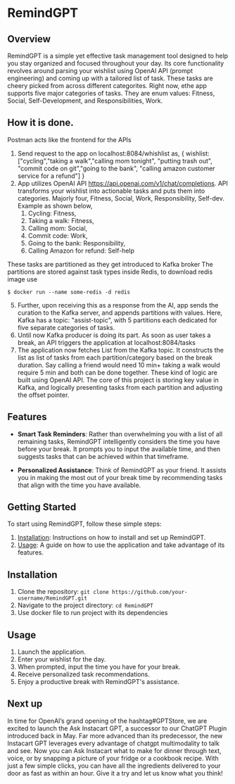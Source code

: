 # RemindGPT

## Overview
RemindGPT is a simple yet effective task management tool designed to help you stay organized and focused throughout your day. Its core functionality revolves around parsing your wishlist using OpenAI API (prompt engineering) and coming up with a tailored list of task. These tasks are cheery picked from across different categorites. Right now, ethe app supports five major categories of tasks. They are enum values: Fitness, Social, Self-Development, and Responsibilities, Work.

## How it is done.
Postman acts like the frontend for the APIs
1) Send request to the app on localhost:8084/whishlist as,
   {
wishlist:["cycling","taking a walk","calling mom tonight", "putting trash out", "commit code on git","going to the bank", "calling amazon customer service for a refund"]
   }
3) App utilizes OpenAI API https://api.openai.com/v1/chat/completions. API transforms your wishlist into actionable tasks and puts them into categories. Majorly four, Fitness, Social, Work, Responsibility, Self-dev. Example as shown below,
   1) Cycling: Fitness,
   2) Taking a walk: Fitness,
   3) Calling mom: Social,
   4) Commit code: Work,
   5) Going to the bank: Responsibility,
   6) Calling Amazon for refund: Self-help
  
These tasks are partitioned as they get introduced to Kafka broker
The partitions are stored against task types inside Redis, to download redis image use 
```
$ docker run --name some-redis -d redis
```

   
5) Further, upon receiving this as a response from the AI, app sends the curation to the Kafka server, and appends partitions with values. Here, Kafka has a topic: "assist-topic", with 5 partitions each dedicated for five separate categories of tasks.
6) Until now Kafka producer is doing its part. As soon as user takes a break, an API triggers the application at localhost:8084/tasks
7) The application now fetches List<Tasks> from the Kafka topic. It constructs the list as list of tasks from each partition/category based on the break duration. Say calling a friend would need 10 min+ taking a walk would require 5 min and both can be done together. These kind of logic are built using OpenAI API. The core of this project is storing key value in Kafka, and logically presenting tasks from each partition and adjusting the offset pointer.

## Features
- **Smart Task Reminders**: Rather than overwhelming you with a list of all remaining tasks, RemindGPT intelligently considers the time you have before your break. It prompts you to input the available time, and then suggests tasks that can be achieved within that timeframe.

- **Personalized Assistance**: Think of RemindGPT as your friend. It assists you in making the most out of your break time by recommending tasks that align with the time you have available.

## Getting Started
To start using RemindGPT, follow these simple steps:
1. [Installation](#installation): Instructions on how to install and set up RemindGPT.
2. [Usage](#usage): A guide on how to use the application and take advantage of its features.

## Installation
1. Clone the repository: `git clone https://github.com/your-username/RemindGPT.git`
2. Navigate to the project directory: `cd RemindGPT`
3. Use docker file to run project with its dependencies

## Usage
1. Launch the application.
2. Enter your wishlist for the day.
3. When prompted, input the time you have for your break.
4. Receive personalized task recommendations.
5. Enjoy a productive break with RemindGPT's assistance.

## Next up
In time for OpenAI’s grand opening of the hashtag#GPTStore, we are excited to launch the Ask Instacart GPT, a successor to our ChatGPT Plugin introduced back in May. Far more advanced than its predecessor, the new Instacart GPT leverages every advantage of chatgpt multimodality to talk and see. Now you can Ask Instacart what to make for dinner through text, voice, or by snapping a picture of your fridge or a cookbook recipe. With just a few simple clicks, you can have all the ingredients delivered to your door as fast as within an hour. Give it a try and let us know what you think!


